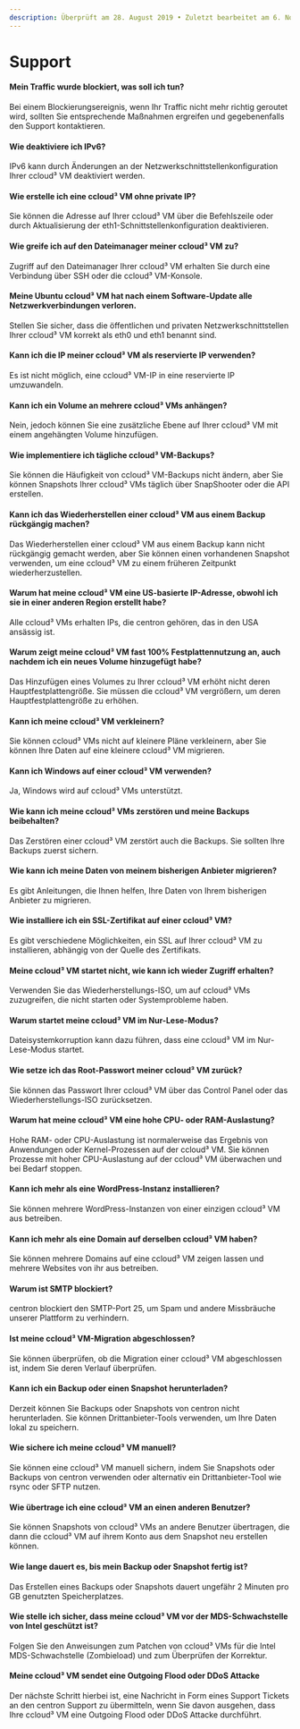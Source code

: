```yaml
---
description: Überprüft am 28. August 2019 • Zuletzt bearbeitet am 6. November 2023
---
```


# Support

#### **Mein Traffic wurde blockiert, was soll ich tun?**

Bei einem Blockierungsereignis, wenn Ihr Traffic nicht mehr richtig geroutet wird, sollten Sie entsprechende Maßnahmen ergreifen und gegebenenfalls den Support kontaktieren.

#### **Wie deaktiviere ich IPv6?**

IPv6 kann durch Änderungen an der Netzwerkschnittstellenkonfiguration Ihrer ccloud³ VM deaktiviert werden.

#### **Wie erstelle ich eine ccloud³ VM ohne private IP?**

Sie können die Adresse auf Ihrer ccloud³ VM über die Befehlszeile oder durch Aktualisierung der eth1-Schnittstellenkonfiguration deaktivieren.

#### **Wie greife ich auf den Dateimanager meiner ccloud³ VM zu?**

Zugriff auf den Dateimanager Ihrer ccloud³ VM erhalten Sie durch eine Verbindung über SSH oder die ccloud³ VM-Konsole.

#### **Meine Ubuntu ccloud³ VM hat nach einem Software-Update alle Netzwerkverbindungen verloren.**

Stellen Sie sicher, dass die öffentlichen und privaten Netzwerkschnittstellen Ihrer ccloud³ VM korrekt als eth0 und eth1 benannt sind.

#### **Kann ich die IP meiner ccloud³ VM als reservierte IP verwenden?**

Es ist nicht möglich, eine ccloud³ VM-IP in eine reservierte IP umzuwandeln.

#### **Kann ich ein Volume an mehrere ccloud³ VMs anhängen?**

Nein, jedoch können Sie eine zusätzliche Ebene auf Ihrer ccloud³ VM mit einem angehängten Volume hinzufügen.

#### **Wie implementiere ich tägliche ccloud³ VM-Backups?**

Sie können die Häufigkeit von ccloud³ VM-Backups nicht ändern, aber Sie können Snapshots Ihrer ccloud³ VMs täglich über SnapShooter oder die API erstellen.

#### **Kann ich das Wiederherstellen einer ccloud³ VM aus einem Backup rückgängig machen?**

Das Wiederherstellen einer ccloud³ VM aus einem Backup kann nicht rückgängig gemacht werden, aber Sie können einen vorhandenen Snapshot verwenden, um eine ccloud³ VM zu einem früheren Zeitpunkt wiederherzustellen.

#### **Warum hat meine ccloud³ VM eine US-basierte IP-Adresse, obwohl ich sie in einer anderen Region erstellt habe?**

Alle ccloud³ VMs erhalten IPs, die centron gehören, das in den USA ansässig ist.

#### **Warum zeigt meine ccloud³ VM fast 100% Festplattennutzung an, auch nachdem ich ein neues Volume hinzugefügt habe?**

Das Hinzufügen eines Volumes zu Ihrer ccloud³ VM erhöht nicht deren Hauptfestplattengröße. Sie müssen die ccloud³ VM vergrößern, um deren Hauptfestplattengröße zu erhöhen.

#### **Kann ich meine ccloud³ VM verkleinern?**

Sie können ccloud³ VMs nicht auf kleinere Pläne verkleinern, aber Sie können Ihre Daten auf eine kleinere ccloud³ VM migrieren.

#### **Kann ich Windows auf einer ccloud³ VM verwenden?**

Ja, Windows wird auf ccloud³ VMs unterstützt.

#### **Wie kann ich meine ccloud³ VMs zerstören und meine Backups beibehalten?**

Das Zerstören einer ccloud³ VM zerstört auch die Backups. Sie sollten Ihre Backups zuerst sichern.

#### **Wie kann ich meine Daten von meinem bisherigen Anbieter migrieren?**

Es gibt Anleitungen, die Ihnen helfen, Ihre Daten von Ihrem bisherigen Anbieter zu migrieren.

#### **Wie installiere ich ein SSL-Zertifikat auf einer ccloud³ VM?**

Es gibt verschiedene Möglichkeiten, ein SSL auf Ihrer ccloud³ VM zu installieren, abhängig von der Quelle des Zertifikats.

#### **Meine ccloud³ VM startet nicht, wie kann ich wieder Zugriff erhalten?**

Verwenden Sie das Wiederherstellungs-ISO, um auf ccloud³ VMs zuzugreifen, die nicht starten oder Systemprobleme haben.

#### **Warum startet meine ccloud³ VM im Nur-Lese-Modus?**

Dateisystemkorruption kann dazu führen, dass eine ccloud³ VM im Nur-Lese-Modus startet.

#### **Wie setze ich das Root-Passwort meiner ccloud³ VM zurück?**

Sie können das Passwort Ihrer ccloud³ VM über das Control Panel oder das Wiederherstellungs-ISO zurücksetzen.

#### **Warum hat meine ccloud³ VM eine hohe CPU- oder RAM-Auslastung?**

Hohe RAM- oder CPU-Auslastung ist normalerweise das Ergebnis von Anwendungen oder Kernel-Prozessen auf der ccloud³ VM. Sie können Prozesse mit hoher CPU-Auslastung auf der ccloud³ VM überwachen und bei Bedarf stoppen.

#### **Kann ich mehr als eine WordPress-Instanz installieren?**

Sie können mehrere WordPress-Instanzen von einer einzigen ccloud³ VM aus betreiben.

#### **Kann ich mehr als eine Domain auf derselben ccloud³ VM haben?**

Sie können mehrere Domains auf eine ccloud³ VM zeigen lassen und mehrere Websites von ihr aus betreiben.

#### **Warum ist SMTP blockiert?**

centron blockiert den SMTP-Port 25, um Spam und andere Missbräuche unserer Plattform zu verhindern.

#### **Ist meine ccloud³ VM-Migration abgeschlossen?**

Sie können überprüfen, ob die Migration einer ccloud³ VM abgeschlossen ist, indem Sie deren Verlauf überprüfen.

#### **Kann ich ein Backup oder einen Snapshot herunterladen?**

Derzeit können Sie Backups oder Snapshots von centron nicht herunterladen. Sie können Drittanbieter-Tools verwenden, um Ihre Daten lokal zu speichern.

#### **Wie sichere ich meine ccloud³ VM manuell?**

Sie können eine ccloud³ VM manuell sichern, indem Sie Snapshots oder Backups von centron verwenden oder alternativ ein Drittanbieter-Tool wie rsync oder SFTP nutzen.

#### **Wie übertrage ich eine ccloud³ VM an einen anderen Benutzer?**

Sie können Snapshots von ccloud³ VMs an andere Benutzer übertragen, die dann die ccloud³ VM auf ihrem Konto aus dem Snapshot neu erstellen können.

#### **Wie lange dauert es, bis mein Backup oder Snapshot fertig ist?**

Das Erstellen eines Backups oder Snapshots dauert ungefähr 2 Minuten pro GB genutzten Speicherplatzes.

#### **Wie stelle ich sicher, dass meine ccloud³ VM vor der MDS-Schwachstelle von Intel geschützt ist?**

Folgen Sie den Anweisungen zum Patchen von ccloud³ VMs für die Intel MDS-Schwachstelle (Zombieload) und zum Überprüfen der Korrektur.

#### **Meine ccloud³ VM sendet eine Outgoing Flood oder DDoS Attacke**

Der nächste Schritt hierbei ist, eine Nachricht in Form eines Support Tickets an den centron Support zu übermitteln, wenn Sie davon ausgehen, dass Ihre ccloud³ VM eine Outgoing Flood oder DDoS Attacke durchführt.
